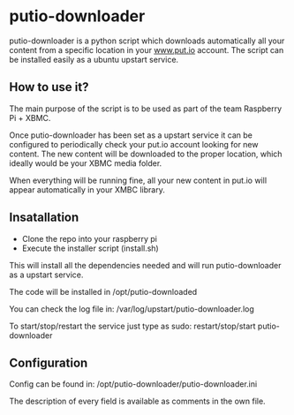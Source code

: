 putio-downloader
================

putio-downloader is a python script which downloads automatically all your content from a specific location in your www.put.io account. The script can be installed easily as a ubuntu upstart service.

How to use it?
--------------

The main purpose of the script is to be used as part of the team Raspberry Pi + XBMC. 

Once putio-downloader has been set as a upstart service it can be configured to periodically check your put.io account looking for new content. The new content will be downloaded to the proper location, which ideally would be your XBMC media folder.

When everything will be running fine, all your new content in put.io will appear automatically in your XMBC library.

Insatallation
--------------

  - Clone the repo into your raspberry pi
  - Execute the installer script (install.sh)

This will install all the dependencies needed and will run putio-downloader as a upstart service.

The code will be installed in /opt/putio-downloaded

You can check the log file in: /var/log/upstart/putio-downloader.log

To start/stop/restart the service just type as sudo: restart/stop/start putio-downloader

Configuration
-------------

Config can be found in: /opt/putio-downloader/putio-downloader.ini

The description of every field is available as comments in the own file.

